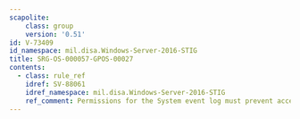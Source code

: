 ```yaml
---
scapolite:
    class: group
    version: '0.51'
id: V-73409
id_namespace: mil.disa.Windows-Server-2016-STIG
title: SRG-OS-000057-GPOS-00027
contents:
  - class: rule_ref
    idref: SV-88061
    idref_namespace: mil.disa.Windows-Server-2016-STIG
    ref_comment: Permissions for the System event log must prevent access by ...
---
```



